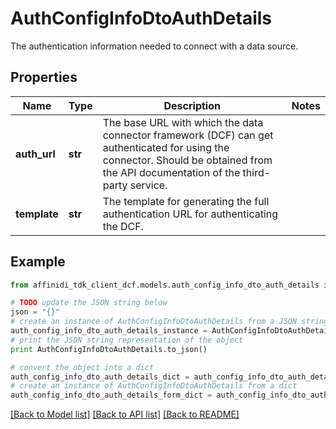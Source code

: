 # AuthConfigInfoDtoAuthDetails

The authentication information needed to connect with a data source.

## Properties

| Name         | Type    | Description                                                                                                                                                                         | Notes |
| ------------ | ------- | ----------------------------------------------------------------------------------------------------------------------------------------------------------------------------------- | ----- |
| **auth_url** | **str** | The base URL with which the data connector framework (DCF) can get authenticated for using the connector. Should be obtained from the API documentation of the third-party service. |
| **template** | **str** | The template for generating the full authentication URL for authenticating the DCF.                                                                                                 |

## Example

```python
from affinidi_tdk_client_dcf.models.auth_config_info_dto_auth_details import AuthConfigInfoDtoAuthDetails

# TODO update the JSON string below
json = "{}"
# create an instance of AuthConfigInfoDtoAuthDetails from a JSON string
auth_config_info_dto_auth_details_instance = AuthConfigInfoDtoAuthDetails.from_json(json)
# print the JSON string representation of the object
print AuthConfigInfoDtoAuthDetails.to_json()

# convert the object into a dict
auth_config_info_dto_auth_details_dict = auth_config_info_dto_auth_details_instance.to_dict()
# create an instance of AuthConfigInfoDtoAuthDetails from a dict
auth_config_info_dto_auth_details_form_dict = auth_config_info_dto_auth_details.from_dict(auth_config_info_dto_auth_details_dict)
```

[[Back to Model list]](../README.md#documentation-for-models) [[Back to API list]](../README.md#documentation-for-api-endpoints) [[Back to README]](../README.md)

